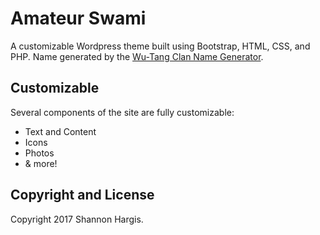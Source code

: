 # Amateur Swami
A customizable Wordpress theme built using Bootstrap, HTML, CSS, and PHP.
Name generated by the [Wu-Tang Clan Name Generator](http://www.mess.be/inickgenwuname.php).

## Customizable

Several components of the site are fully customizable:
* Text and Content
* Icons
* Photos
* & more!

## Copyright and License

Copyright 2017 Shannon Hargis.
